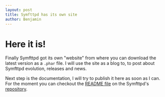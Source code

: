 ```yaml
---
layout: post
title: Symfttpd has its own site
author: Benjamin
---
```


Here it is!
===

Finally Symfttpd got its own "website" from where you can download the latest version as a ```.phar``` file. I will use the site as a blog to, to post about Symfttpd evolution, releases and news.

Next step is the documentation, I will try to publish it here as soon as I can. For the moment you can checkout the [README file](https://github.com/benja-M-1/symfttpd/blob/master/README.md) on the Symfttpd's [repository](https://github.com/benja-M-1/symfttpd).